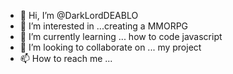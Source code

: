- 👋 Hi, I’m @DarkLordDEABLO
- 👀 I’m interested in ...creating a MMORPG
- 🌱 I’m currently learning ... how to code javascript
- 💞️ I’m looking to collaborate on ... my project
- 📫 How to reach me ...

<!---
DarkLordDEABLO/DarkLordDEABLO is a ✨ special ✨ repository because its `README.md` (this file) appears on your GitHub profile.
You can click the Preview link to take a look at your changes.
--->
